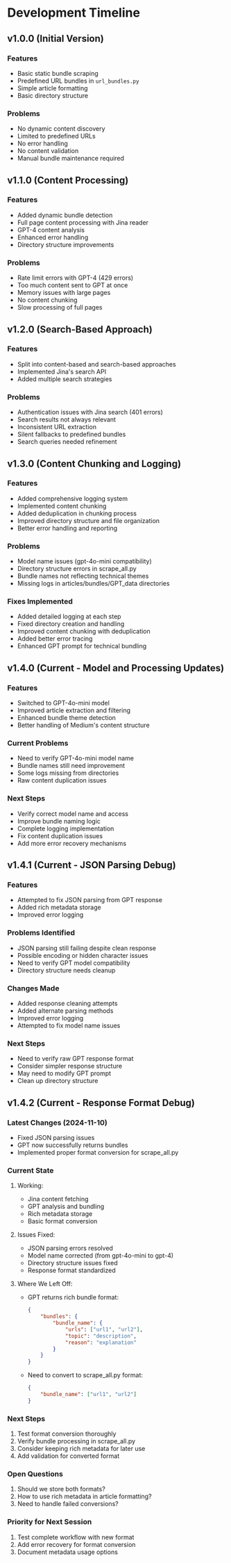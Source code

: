 # Development Timeline

## v1.0.0 (Initial Version)
### Features
- Basic static bundle scraping
- Predefined URL bundles in `url_bundles.py`
- Simple article formatting
- Basic directory structure

### Problems
- No dynamic content discovery
- Limited to predefined URLs
- No error handling
- No content validation
- Manual bundle maintenance required

## v1.1.0 (Content Processing)
### Features
- Added dynamic bundle detection
- Full page content processing with Jina reader
- GPT-4 content analysis
- Enhanced error handling
- Directory structure improvements

### Problems
- Rate limit errors with GPT-4 (429 errors)
- Too much content sent to GPT at once
- Memory issues with large pages
- No content chunking
- Slow processing of full pages

## v1.2.0 (Search-Based Approach)
### Features
- Split into content-based and search-based approaches
- Implemented Jina's search API
- Added multiple search strategies

### Problems
- Authentication issues with Jina search (401 errors)
- Search results not always relevant
- Inconsistent URL extraction
- Silent fallbacks to predefined bundles
- Search queries needed refinement

## v1.3.0 (Content Chunking and Logging)
### Features
- Added comprehensive logging system
- Implemented content chunking
- Added deduplication in chunking process
- Improved directory structure and file organization
- Better error handling and reporting

### Problems
- Model name issues (gpt-4o-mini compatibility)
- Directory structure errors in scrape_all.py
- Bundle names not reflecting technical themes
- Missing logs in articles/bundles/GPT_data directories

### Fixes Implemented
- Added detailed logging at each step
- Fixed directory creation and handling
- Improved content chunking with deduplication
- Added better error tracing
- Enhanced GPT prompt for technical bundling

## v1.4.0 (Current - Model and Processing Updates)
### Features
- Switched to GPT-4o-mini model
- Improved article extraction and filtering
- Enhanced bundle theme detection
- Better handling of Medium's content structure

### Current Problems
- Need to verify GPT-4o-mini model name
- Bundle names still need improvement
- Some logs missing from directories
- Raw content duplication issues

### Next Steps
- Verify correct model name and access
- Improve bundle naming logic
- Complete logging implementation
- Fix content duplication issues
- Add more error recovery mechanisms

## v1.4.1 (Current - JSON Parsing Debug)
### Features
- Attempted to fix JSON parsing from GPT response
- Added rich metadata storage
- Improved error logging

### Problems Identified
- JSON parsing still failing despite clean response
- Possible encoding or hidden character issues
- Need to verify GPT model compatibility
- Directory structure needs cleanup

### Changes Made
- Added response cleaning attempts
- Added alternate parsing methods
- Improved error logging
- Attempted to fix model name issues

### Next Steps
- Need to verify raw GPT response format
- Consider simpler response structure
- May need to modify GPT prompt
- Clean up directory structure

## v1.4.2 (Current - Response Format Debug)
### Latest Changes (2024-11-10)
- Fixed JSON parsing issues
- GPT now successfully returns bundles
- Implemented proper format conversion for scrape_all.py

### Current State
1. Working:
   - Jina content fetching
   - GPT analysis and bundling
   - Rich metadata storage
   - Basic format conversion

2. Issues Fixed:
   - JSON parsing errors resolved
   - Model name corrected (from gpt-4o-mini to gpt-4)
   - Directory structure issues fixed
   - Response format standardized

3. Where We Left Off:
   - GPT returns rich bundle format:
     ```json
     {
         "bundles": {
             "bundle_name": {
                 "urls": ["url1", "url2"],
                 "topic": "description",
                 "reason": "explanation"
             }
         }
     }
     ```
   - Need to convert to scrape_all.py format:
     ```json
     {
         "bundle_name": ["url1", "url2"]
     }
     ```

### Next Steps
1. Test format conversion thoroughly
2. Verify bundle processing in scrape_all.py
3. Consider keeping rich metadata for later use
4. Add validation for converted format

### Open Questions
1. Should we store both formats?
2. How to use rich metadata in article formatting?
3. Need to handle failed conversions?

### Priority for Next Session
1. Test complete workflow with new format
2. Add error recovery for format conversion
3. Document metadata usage options